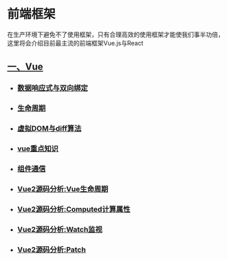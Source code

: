 # 前端框架

在生产环境下避免不了使用框架，只有合理高效的使用框架才能使我们事半功倍，这里将会介绍目前最主流的前端框架Vue.js与React

## [一、Vue](../../vue/)

- ### [数据响应式与双向绑定](../../vue/response.html)

- ### [生命周期](../../vue/live.html)

- ### [虚拟DOM与diff算法](../../vue/VDOM.html)

- ### [vue重点知识](../../vue/important.html)

- ### [组件通信](../../vue/component.html)

- ### [Vue2源码分析:Vue生命周期](../../vue/source-live.html)

- ### [Vue2源码分析:Computed计算属性](../../vue/source-computed.html)

- ### [Vue2源码分析:Watch监视](../../vue/source-watch.html)

- ### [Vue2源码分析:Patch](../../vue/source-patch.html)
